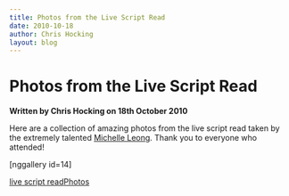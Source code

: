 ```yaml
---
title: Photos from the Live Script Read
date: 2010-10-18
author: Chris Hocking
layout: blog
---
```

# Photos from the Live Script Read

**Written by Chris Hocking on 18th October 2010**

Here are a collection of amazing photos from the live script read taken by the extremely talented [Michelle Leong](http://www.micapixel.com/ "Mica Pixel"). Thank you to everyone who attended!

[nggallery id=14]

[live script read](./../tag/live-script-read/)[Photos](./../tag/photos/)